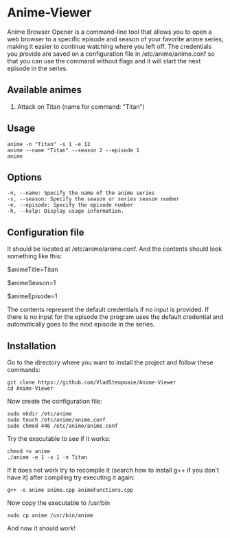 # Anime-Viewer

Anime Browser Opener is a command-line tool that allows you to open a web browser to a specific episode and season of your favorite anime series, making it easier to continue watching where you left off. The credentials you provide are saved on a configuration file in /etc/anime/anime.conf so that you can use the command without flags and it will start the next episode in the series.

## Available animes

1. Attack on Titan (name for command: "Titan")

## Usage
```
anime -n "Titan" -s 1 -e 12  
anime --name "Titan" --season 2 --episode 1  
anime  
```
## Options
```
-n, --name: Specify the name of the anime series 
-s, --season: Specify the season or series season number  
-e, --episode: Specify the episode number  
-h, --help: Display usage information.  
```

## Configuration file

It should be located at /etc/anime/anime.conf. And the contents should look something like this:  

$animeTitle=Titan  

$animeSeason=1  

$animeEpisode=1  


The contents represent the default credentials if no input is provided. If there is no input for the episode the program uses the default credential and automatically goes to the next episode in the series.

## Installation

Go to the directory where you want to install the project and follow these commands:

```
git clone https://github.com/VladSteopoaie/Anime-Viewer
cd Anime-Viewer
```

Now create the configuration file:

```
sudo mkdir /etc/anime
sudo touch /etc/anime/anime.conf
sudo chmod 446 /etc/anime/anime.conf
```

Try the executable to see if it works:

```
chmod +x anime
./anime -e 1 -s 1 -n Titan
```

If it does not work try to recompile it (search how to install g++ if you don't have it) after compiling try executing it again:

```
g++ -o anime anime.cpp animeFunctions.cpp
```

Now copy the executable to /usr/bin

```
sudo cp anime /usr/bin/anime
```

And now it should work!
